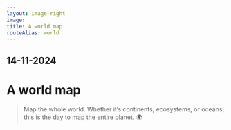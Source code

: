```yaml
---
layout: image-right
image:
title: A world map
routeAlias: world
---
```


## 14-11-2024

# A world map

> Map the whole world. Whether it’s continents, ecosystems, or oceans, this is the day to map the entire planet. 🌍
